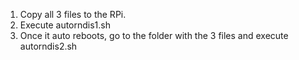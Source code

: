 1. Copy all 3 files to the RPi. 
2. Execute autorndis1.sh
3. Once it auto reboots, go to the folder with the 3 files and execute autorndis2.sh
